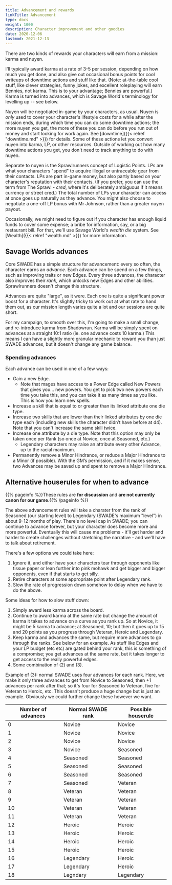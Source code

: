 ```yaml
--- 
title: Advancement and rewards
linkTitle: Advancement
type: docs     
weight: 1000 
description: Character improvement and other goodies
date: 2020-12-06
lastmod: 2021-12-13
--- 
```


There are two kinds of rewards your characters will earn from a mission: karma and nuyen.

I'll typically award karma at a rate of 3-5 per session, depending on how much you get done, and also give out occasional bonus points for cool writeups of downtime actions and stuff like that. (Note: at-the-table cool stuff, like clever strategies, funny jokes, and excellent roleplaying will earn Bennies, not karma. This is to your advantage; Bennies are powerful.) Karma is turned into advances, which is Savage World's terminology for levelling up -- see below.

Nuyen will be negotiated in-game by your characters, as usual. Nuyen is *only* used to cover your character's lifestyle costs for a while after the mission ends, during which time you can do some downtime actions; the more nuyen you get, the more of these you can do before you run out of money and start looking for work again. See [downtime]({{< relref "downtime.md" >}}) for details. Some of these actions let you convert nuyen into karma, LP, or other resources. Outside of working out how many downtime actions you get, you don't need to track anything to do with nuyen.

Separate to nuyen is the Sprawlrunners concept of Logistic Points. LPs are what your characters "spend" to acquire illegal or untraceable gear from their contacts. LPs are part in-game money, but also partly based on your character's reputation with their contacts. (If you prefer, you can use the term from The Sprawl - *cred*, where it's deliberately ambiguous if it means currency or street cred.) The total number of LPs your character can access at once goes up naturally as they advance. You might also choose to negotiate a one-off LP bonus with Mr Johnson, rather than a greater nuyen payout.

Occasionally, we might need to figure out if you character has enough liquid funds to cover some expense; a bribe for information, say, or a big restaurant bill. For that, we'll use Savage World's *wealth die* system. See [Wealth]({{< relref "wealth.md" >}}) for more information.

## Savage Worlds advances 

Core SWADE has a simple structure for advancement: every so often, the character earns an *advance*. Each advance can be spend on a few things, such as improving traits or new Edges. Every three advances, the character also improves their *rank*, which unlocks new Edges and other abilities. Sprawlrunners doesn't change this structure.

Advances are quite "large", as it were. Each one is quite a significant power boost for a character. It's slightly tricky to work out at what rate to hand them out, as our mission length varies quite a lot and our sessions are quite short.

For my campaign, to smooth over this, I'm going to make a small change, and re-introduce karma from Shadowrun. Karma will be simply spent on advances at a straight 10:1 ratio (ie. one advance costs 10 karma.) This means I can have a slightly more granular mechanic to reward you than just SWADE advances, but it doesn't change any game balance.

### Spending advances

Each advance can be used in one of a few ways:

* Gain a new Edge.
    * Note that mages have access to a Power Edge called New Powers that gives you… new powers. You get to pick two new powers each time you take this, and you can take it as many times as you like. This is how you learn new spells.
* Increase a skill that is equal to or greater than its linked attribute one die type.
* Increase two skills that are lower than their linked attributes by one die type each (including new skills the character didn’t have before at d4). Note that you can't increase the same skill twice.
* Increase one attribute by a die type. Note that this option may only be taken once per Rank (so once at Novice, once at Seasoned, etc.) 
	* Legendary characters may raise an attribute every other Advance, up to the racial maximum.
* Permanently remove a Minor Hindrance, or reduce a Major Hindrance to a Minor (if possible). With the GM’s permission, and if it makes sense, two Advances may be saved up and spent to remove a Major Hindrance.

## Alternative houserules for when to advance

{{% pageinfo %}}These rules are **for discussion** and **are not currently canon for our game**.{{% /pageinfo %}} 

The above advancement rules will take a charater from the rank of Seasoned (our starting level) to Legendary (SWADE's maximum "level") in about 9-12 months of play. There's no level cap in SWADE; you can continue to advance forever, but your character does become more and more powerful. Eventually this will cause me problems - it'll get harder and harder to create challenges without stretching the narrative - and we'll have to talk about retirement.

There's a few options we could take here:

1. Ignore it, and either have your characters tear through opponents like tissue paper or lean further into pink mohawk and get bigger and bigger opponents, even if that starts to get silly.
2. Retire characters at some appropriate point after Legendary rank.
3. Slow the rate of progression down somehow to delay when we have to do the above.

Some ideas for how to slow stuff down:

1. Simply award less karma across the board.
2. Continue to award karma at the same rate but change the amount of karma it takes to advance on a curve as you rank up. So at Novice, it might be 5 karma to advance; at Seasoned, 10; but then it goes up to 15 and 20 points as you progress through Veteran, Heroic and Legendary. 
3. Keep karma and advances the same, but require more advances to go through the ranks. See below for an example. As stuff like Edges and your LP budget (etc etc) are gated behind your rank, this is something of a compromise; you get advances at the same rate, but it takes longer to get access to the really powerful edges.
4. Some combination of (2) and (3).

Example of (3): normal SWADE uses four advances for each rank. Here, we make it only three advances to get from Novice to Seasoned, then +1 advances per rank after that; so it's four for Seasoned to Veteran, five for Veteran to Heroic, etc. This doesn't produce a huge change but is just an example. Obviously we could further change these however we want.

| Number of advances | Normal SWADE rank | Possible houserule |
|--------------------|-------------------|--------------------|
| 0                  | Novice            | Novice             |
| 1                  | Novice            | Novice             |
| 2                  | Novice            | Novice             |
| 3                  | Novice            | Seasoned           |
| 4                  | Seasoned          | Seasoned           |
| 5                  | Seasoned          | Seasoned           |
| 6                  | Seasoned          | Seasoned           |
| 7                  | Seasoned          | Veteran            |
| 8                  | Veteran           | Veteran            |
| 9                  | Veteran           | Veteran            |
| 10                 | Veteran           | Veteran            |
| 11                 | Veteran           | Veteran            |
| 12                 | Heroic            | Heroic             |
| 13                 | Heroic            | Heroic             |
| 14                 | Heroic            | Heroic             |
| 15                 | Heroic            | Heroic             |
| 16                 | Legendary         | Heroic             |
| 17                 | Legendary         | Heroic             |
| 18                 | Legndary          | Legendary          |



